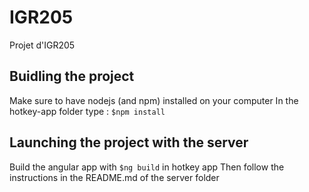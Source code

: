 # IGR205
Projet d'IGR205

## Buidling the project
Make sure to have nodejs (and npm) installed on your computer
In the hotkey-app folder type : `$npm install`

## Launching the project with the server
Build the angular app with `$ng build` in hotkey app
Then follow the instructions in the README.md of the server folder
